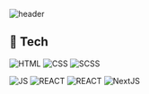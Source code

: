 ![header](https://capsule-render.vercel.app/api?type=slice&color=F7EFE9&height=200&section=header&text=seohyun%20sim&fontSize=70)

## 📎 Tech

![HTML](https://img.shields.io/badge/HTML-f2f2f2?style=flat-square&logo=HTML5&logoColor=#E34F26) ![CSS](https://img.shields.io/badge/CSS-1572B6?style=flat-square&logo=CSS3&logoColor=#1572B6) ![SCSS](https://img.shields.io/badge/Scss-CC6699?style=flat-square&logo=Sass&logoColor=white)

![JS](https://img.shields.io/badge/JavaScript-F7DF1E?style=flat-square&logo=JavaScript&logoColor=black) ![REACT](https://img.shields.io/badge/React-61DAFB?style=flat-square&logo=React&logoColor=white) ![REACT](https://img.shields.io/badge/Redux-764ABC?style=flat-square&logo=Redux&logoColor=white) ![NextJS](https://img.shields.io/badge/Next.js-black?style=flat-square&logo=Next.js&logoColor=#000000)
